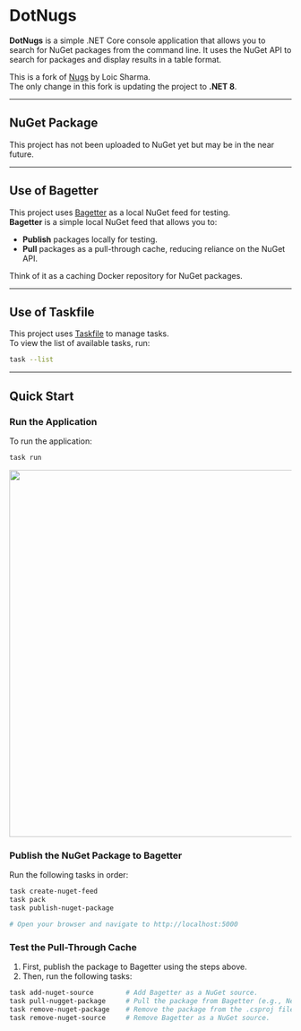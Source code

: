 # DotNugs

**DotNugs** is a simple .NET Core console application that allows you to search for NuGet packages from the command line. It uses the NuGet API to search for packages and display results in a table format.

This is a fork of [Nugs](https://github.com/loic-sharma/nugs) by Loic Sharma.  
The only change in this fork is updating the project to **.NET 8**.

---

## NuGet Package

This project has not been uploaded to NuGet yet but may be in the near future.

---

## Use of Bagetter

This project uses [Bagetter](https://www.bagetter.com/) as a local NuGet feed for testing.  
**Bagetter** is a simple local NuGet feed that allows you to:

- **Publish** packages locally for testing.
- **Pull** packages as a pull-through cache, reducing reliance on the NuGet API.

Think of it as a caching Docker repository for NuGet packages.

---

## Use of Taskfile

This project uses [Taskfile](https://taskfile.dev/) to manage tasks.  
To view the list of available tasks, run:

```bash
task --list
```

---

## Quick Start

### Run the Application

To run the application:

```bash
task run
```

<p align="center"><img src="https://user-images.githubusercontent.com/737941/82861979-43bd7800-9ed3-11ea-8be0-cd457e551132.gif" width="655" /></p>



### Publish the NuGet Package to Bagetter

Run the following tasks in order:

```bash
task create-nuget-feed
task pack
task publish-nuget-package

# Open your browser and navigate to http://localhost:5000
```

### Test the Pull-Through Cache

1. First, publish the package to Bagetter using the steps above.
2. Then, run the following tasks:

```bash
task add-nuget-source        # Add Bagetter as a NuGet source.
task pull-nugget-package     # Pull the package from Bagetter (e.g., Newtonsoft.Json).
task remove-nuget-package    # Remove the package from the .csproj file.
task remove-nuget-source     # Remove Bagetter as a NuGet source.
```
